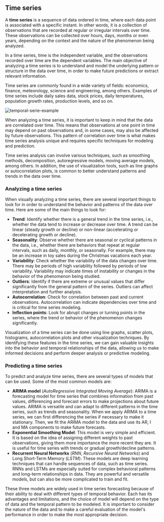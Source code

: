 ## Time series

A **time series** is a sequence of data ordered in time, where each data point is associated with a specific instant. In other words, it is a collection of observations that are recorded at regular or irregular intervals over time. These observations can be collected over hours, days, months or even years, depending on the context and the nature of the phenomenon being analyzed.

In a time series, time is the independent variable, and the observations recorded over time are the dependent variables. The main objective of analyzing a time series is to understand and model the underlying pattern or structure in the data over time, in order to make future predictions or extract relevant information.

Time series are commonly found in a wide variety of fields: economics, finance, meteorology, science and engineering, among others. Examples of time series include daily sales data, stock prices, daily temperatures, population growth rates, production levels, and so on.

![temporal-serie-example](https://github.com/4GeeksAcademy/machine-learning-content/blob/master/assets/temporal-serie-example.png?raw=true)

When analyzing a time series, it is important to keep in mind that the data are correlated over time. This means that observations at one point in time may depend on past observations and, in some cases, may also be affected by future observations. This pattern of correlation over time is what makes time series analysis unique and requires specific techniques for modeling and prediction.

Time series analysis can involve various techniques, such as smoothing methods, decomposition, autoregressive models, moving average models, among others. In addition, the use of visualization tools, such as line graphs or autocorrelation plots, is common to better understand patterns and trends in the data over time.

### Analyzing a time series

When visually analyzing a time series, there are several important things to look for in order to understand the behavior and patterns of the data over time. Here are some of the main things to look for:

- **Trend**: Identify whether there is a general trend in the time series, i.e., whether the data tend to increase or decrease over time. A trend can be linear (steady growth or decline) or non-linear (accelerating or decelerating growth or decline).
- **Seasonality**: Observe whether there are seasonal or cyclical patterns in the data, i.e., whether there are behaviors that repeat at regular intervals, such as daily, monthly, or seasonally. For example, there may be an increase in toy sales during the Christmas vacations each year.
- **Variability**: Check whether the variability of the data changes over time. There may be periods of high variability followed by periods of low variability. Variability may indicate times of instability or changes in the behavior of the phenomenon being studied.
- **Outliers**: Identify if there are extreme or unusual values that differ significantly from the general pattern of the series. Outliers can affect interpretation and further analysis.
- **Autocorrelation**: Check for correlation between past and current observations. Autocorrelation can indicate dependencies over time and is critical for time series modeling.
- **Inflection points**: Look for abrupt changes or turning points in the series, where the trend or behavior of the phenomenon changes significantly.

Visualization of a time series can be done using line graphs, scatter plots, histograms, autocorrelation plots and other visualization techniques. By identifying these features in the time series, we can gain valuable insights into the behavior and temporal relationships of the data, allowing us to make informed decisions and perform deeper analysis or predictive modeling.

### Predicting a time series

To predict and analyze time series, there are several types of models that can be used. Some of the most common models are:

- **ARIMA model** (*AutoRegressive Integrated Moving Average*): ARIMA is a forecasting model for time series that combines information from past values, differencing and forecast errors to make projections about future values. ARIMA is versatile and can adapt to different patterns in the time series, such as trends and seasonality. When we apply ARIMA to a time series, we can first differencing the series if necessary to make it stationary. Then, we fit the ARIMA model to the data and use its AR, I and MA components to make future forecasts.
- **Exponential Smoothing Model**: This model is very simple and efficient. It is based on the idea of assigning different weights to past observations, giving them more importance the more recent they are. It is useful for time series with trends or gradual growth/decline patterns.
- **Recurrent Neural Networks** (*RNN*, *Recursive Neural Networks*) and Long Short-Term Memory (*LSTM*): These models are deep learning techniques that can handle sequences of data, such as time series. RNNs and LSTMs are especially suited for complex behavioral patterns and long-term relationships in data. They are powerful and versatile models, but can also be more complicated to train and fit.

These three models are widely used in time series forecasting because of their ability to deal with different types of temporal behavior. Each has its advantages and limitations, and the choice of model will depend on the type of data and the temporal pattern to be modeled. It is important to consider the nature of the data and to make a careful evaluation of the model's performance in order to make the most appropriate decision.